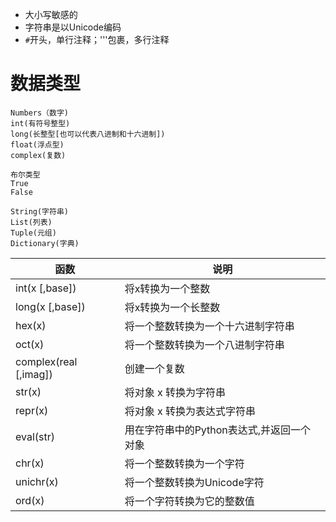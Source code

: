 - 大小写敏感的
- 字符串是以Unicode编码
- `#`开头，单行注释；'''包裹，多行注释

# 数据类型
```
Numbers（数字)
int(有符号整型)
long(长整型[也可以代表八进制和十六进制])
float(浮点型)
complex(复数)

布尔类型
True
False

String(字符串)
List(列表)
Tuple(元组)
Dictionary(字典)
```

| 函数                     | 说明                            |
|------------------------|-------------------------------|
| int(x [,base])        | 将x转换为一个整数                     |
| long(x [,base])       | 将x转换为一个长整数                    |
| hex(x)                 | 将一个整数转换为一个十六进制字符串             |
| oct(x)                 | 将一个整数转换为一个八进制字符串              |
| complex(real [,imag]) | 创建一个复数                        |
| str(x)                 | 将对象 x 转换为字符串                  |
| repr(x)                | 将对象 x 转换为表达式字符串               |
| eval(str)              | 用在字符串中的Python表达式,并返回一个对象 |
| chr(x)                 | 将一个整数转换为一个字符                  |
| unichr(x)              | 将一个整数转换为Unicode字符             |
| ord(x)                 | 将一个字符转换为它的整数值                 |

